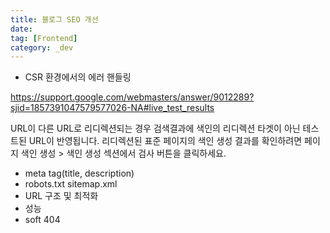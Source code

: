 ```yaml
---
title: 블로그 SEO 개선
date:
tag: [Frontend]
category: _dev
---
```


- CSR 환경에서의 에러 핸들링

https://support.google.com/webmasters/answer/9012289?sjid=1857391047579577026-NA#live_test_results

URL이 다른 URL로 리디렉션되는 경우 검색결과에 색인의 리디렉션 타겟이 아닌 테스트된 URL이 반영됩니다. 리디렉션된 표준 페이지의 색인 생성 결과를 확인하려면 페이지 색인 생성 > 색인 생성 섹션에서 검사 버튼을 클릭하세요.

- meta tag(title, description)
- robots.txt sitemap.xml
- URL 구조 및 최적화
- 성능
- soft 404
